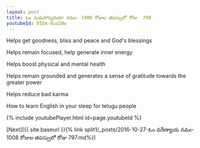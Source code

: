 ```yaml
---
layout: post
title: ఓం సుమహాస్వనయా నమః- 1008 రోజుల తపస్సులో రోజు  798
youtubeId: 9IEm-8ua28w
---
```

 
 
Helps get goodness, bliss and peace and God's blessings
 
Helps remain focused, help generate inner energy 
 
Helps boost physical and mental health 
 
Helps remain grounded and generates a sense of gratitude towards the greater power 
 
Helps reduce bad karma
 
How to learn English in your sleep for telugu people
 
 
 
 


{% include youtubePlayer.html id=page.youtubeId %}
 
[Next]({{ site.baseurl }}{% link split1/_posts/2016-10-27-ఓం వరేణ్యాయ నమః- 1008 రోజుల తపస్సులో రోజు  797.md%})
 
